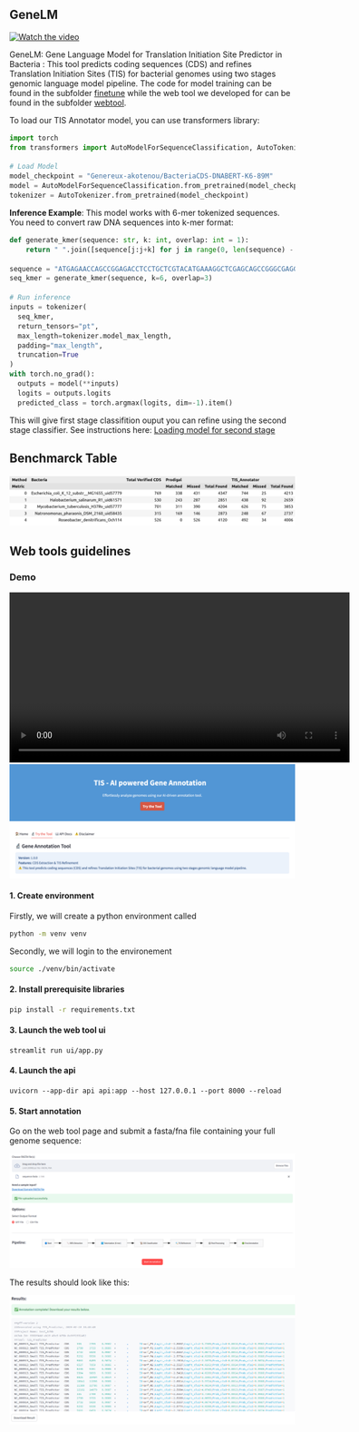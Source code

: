 ## GeneLM

[![Watch the video](https://i.sstatic.net/Vp2cE.png)](https://youtu.be/vt5fpE0bzSY)

GeneLM: Gene Language Model for Translation Initiation Site Predictor in Bacteria
: This tool predicts coding sequences (CDS) and refines Translation Initiation Sites (TIS) for bacterial genomes using two stages genomic language model pipeline.
The code for model training can be found in the subfolder [finetune](./finetune/) while the web tool we developed for can be found in the subfolder [webtool](./finetune/).

To load our TIS Annotator model, you can use transformers library: 

```python
import torch
from transformers import AutoModelForSequenceClassification, AutoTokenizer

# Load Model
model_checkpoint = "Genereux-akotenou/BacteriaCDS-DNABERT-K6-89M"
model = AutoModelForSequenceClassification.from_pretrained(model_checkpoint)
tokenizer = AutoTokenizer.from_pretrained(model_checkpoint)
```
**Inference Example**: This model works with 6-mer tokenized sequences. You need to convert raw DNA sequences into k-mer format:

```python
def generate_kmer(sequence: str, k: int, overlap: int = 1):
    return " ".join([sequence[j:j+k] for j in range(0, len(sequence) - k + 1, overlap)])

sequence = "ATGAGAACCAGCCGGAGACCTCCTGCTCGTACATGAAAGGCTCGAGCAGCCGGGCGAGGGCGGTAG" 
seq_kmer = generate_kmer(sequence, k=6, overlap=3)

# Run inference
inputs = tokenizer(
  seq_kmer,
  return_tensors="pt",
  max_length=tokenizer.model_max_length,
  padding="max_length",
  truncation=True
)
with torch.no_grad():
  outputs = model(**inputs)
  logits = outputs.logits
  predicted_class = torch.argmax(logits, dim=-1).item()
```

This will give first stage classifition ouput you can refine using the second stage classifier. See instructions here: [Loading model for second stage](https://huggingface.co/Genereux-akotenou/BacteriaTIS-DNABERT-K6-89M)

## Benchmarck Table
<img src="./webtool/ui/static/TIS_vs_Prodigal.png"/>

<!-- | Method  | Bacteria                                      | Total Verified CDS | Prodigal Matched | Prodigal Missed | Prodigal Total Found | TIS_Annotator Matched | TIS_Annotator Missed | TIS_Annotator Total Found |
|---------|----------------------------------------------|--------------------|------------------|----------------|------------------|------------------|----------------|------------------|
|         | **Escherichia coli K-12 MG1655**             | 769                | 338              | 431            | 4347             | 744              | 25             | 4213             |
|         | **Halobacterium salinarum R1**               | 530                | 243              | 287            | 2851             | 438              | 92             | 2659             |
|         | **Mycobacterium tuberculosis H37Rv**         | 701                | 311              | 390            | 4204             | 626              | 75             | 3853             |
|         | **Natronomonas pharaonis DSM 2160**          | 315                | 169              | 146            | 2873             | 248              | 67             | 2737             |
|         | **Roseobacter denitrificans Och114**         | 526                | 0                | 526            | 4120             | 492              | 34             | 4006             | -->

## Web tools guidelines

### Demo
<video width="600" controls>
  <source src="https://genereux-akotenou.github.io/assets/images/demo-gene-prediction-prokaryotes.mp4" type="video/mp4">
  Your browser does not support the video tag.
</video>

<img src="./webtool/ui/static/app.png"/>

#### 1. Create environment
Firstly, we will create a python environment called
```sh
python -m venv venv
```
Secondly, we will login to the environement
```sh
source ./venv/bin/activate
```
#### 2. Install prerequisite libraries

```sh
pip install -r requirements.txt
```

####  3. Launch the web tool ui
```
streamlit run ui/app.py
```

####  4. Launch the api
```
uvicorn --app-dir api api:app --host 127.0.0.1 --port 8000 --reload
```

#### 5. Start annotation

Go on the web tool page and submit a fasta/fna file containing your full genome sequence:

<img src="./webtool/ui/static/task.png"/>

The results should look like this: 

<img src="./webtool/ui/static/results.png"/>


<!-- 

uvicorn --app-dir api api:app --host 10.52.88.33 --port 8000 --reload 
python start.py 

-->
